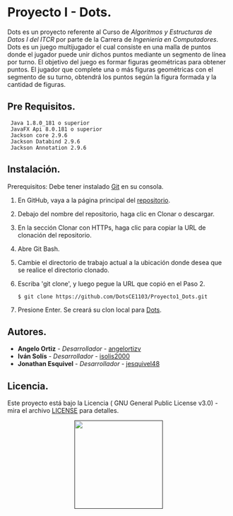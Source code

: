 # Proyecto I - Dots.
Dots es un proyecto referente al Curso de _Algoritmos y Estructuras de Datos I del ITCR_ por parte de la Carrera de _Ingeniería 
en Computadores_. 
Dots es un juego multijugador el cual consiste en una malla de puntos donde el jugador puede unir dichos puntos 
mediante un segmento de línea por turno. El objetivo del juego es formar figuras geométricas para obtener puntos. 
El jugador que complete una o más figuras geométricas con el segmento de su turno, obtendrá los puntos según la figura formada y 
la cantidad de figuras.

## Pre Requisitos. 

```
 Java 1.8.0_181 o superior
 JavaFX Api 8.0.181 o superior
 Jackson core 2.9.6
 Jackson Databind 2.9.6
 Jackson Annotation 2.9.6
```

## Instalación.

Prerequisitos: Debe tener instalado [Git](https://git-scm.com/book/es/v2/Inicio---Sobre-el-Control-de-Versiones-Instalaci%C3%B3n-de-Git) en su consola.

1. En GitHub, vaya a la página principal del [repositorio](https://github.com/DotsCE1103/Proyecto1_Dots).
2. Debajo del nombre del repositorio, haga clic en Clonar o descargar.
3. En la sección Clonar con HTTPs, haga clic para copiar la URL de clonación del repositorio.
4. Abre Git Bash.
5. Cambie el directorio de trabajo actual a la ubicación donde desea que se realice el directorio clonado.
6. Escriba 'git clone', y luego pegue la URL que copió en el Paso 2.


    ```$ git clone https://github.com/DotsCE1103/Proyecto1_Dots.git```


7. Presione Enter. Se creará su clon local para [Dots](https://github.com/DotsCE1103/Proyecto1_Dots).

## Autores.

* **Angelo Ortiz** - *Desarrollador* - [angelortizv](https://github.com/angelortizv)
* **Iván Solís** - *Desarrollador* - [isolis2000](https://github.com/isolis2000)
* **Jonathan Esquivel** - *Desarrollador* - [jesquivel48](https://github.com/jesquivel48)

## Licencia.

Este proyecto está bajo la Licencia ( GNU General Public License v3.0) - mira el archivo 
[LICENSE](https://github.com/DotsCE1103/Proyecto1_Dots/blob/master/LICENSE) para detalles.


<p align="center">
<a href = ""><img src="https://github.com/DotsCE1103/Proyecto1_Dots/blob/master/src/img/LOGOcolored.png" width="200"/>
</p>


